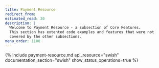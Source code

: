 ```yaml
---
title: Payment Resource
redirect_from:
estimated_read: 30
description: |
  Welcome to Payment Resource - a subsection of Core Features.
  This section has extented code examples and features that were not
  covered by the other subsections.
menu_order: 1100
---
```


{% include payment-resource.md api_resource="swish"
documentation_section="swish" show_status_operations=true %}